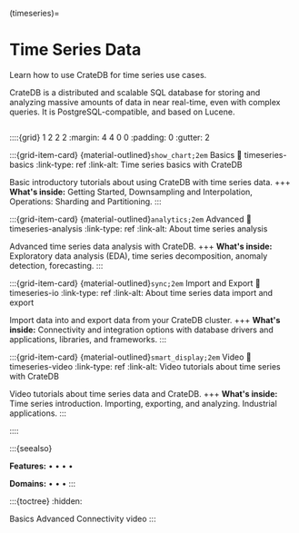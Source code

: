 (timeseries)=
# Time Series Data

Learn how to use CrateDB for time series use cases.

CrateDB is a distributed and scalable SQL database for storing and analyzing
massive amounts of data in near real-time, even with complex queries. It is
PostgreSQL-compatible, and based on Lucene. 


```{include} /_include/styles.html
```

::::{grid} 1 2 2 2
:margin: 4 4 0 0
:padding: 0
:gutter: 2


:::{grid-item-card} {material-outlined}`show_chart;2em` Basics
:link: timeseries-basics
:link-type: ref
:link-alt: Time series basics with CrateDB

Basic introductory tutorials about using CrateDB with time series data.
+++
**What's inside:**
Getting Started, Downsampling and Interpolation,
Operations: Sharding and Partitioning.
:::


:::{grid-item-card} {material-outlined}`analytics;2em` Advanced
:link: timeseries-analysis
:link-type: ref
:link-alt: About time series analysis

Advanced time series data analysis with CrateDB.
+++
**What's inside:**
Exploratory data analysis (EDA), time series decomposition,
anomaly detection, forecasting.
:::


:::{grid-item-card} {material-outlined}`sync;2em` Import and Export
:link: timeseries-io
:link-type: ref
:link-alt: About time series data import and export

Import data into and export data from your CrateDB cluster.
+++
**What's inside:**
Connectivity and integration options with database drivers
and applications, libraries, and frameworks.
:::


:::{grid-item-card} {material-outlined}`smart_display;2em` Video
:link: timeseries-video
:link-type: ref
:link-alt: Video tutorials about time series with CrateDB

Video tutorials about time series data and CrateDB.
+++
**What's inside:**
Time series introduction. Importing, exporting,
and analyzing. Industrial applications.
:::

::::


:::{seealso}

**Features:**
[](#document) •
[](#fulltext) •
[](#geospatial) •
[](#generated-columns) •
[](#udf)

**Domains:**
[](#metrics-store) •
[](#analytics) •
[](#industrial) •
[](#machine-learning)
:::


:::{toctree}
:hidden:

Basics <basics>
Advanced <advanced>
Connectivity <connect>
video
:::
